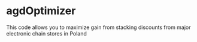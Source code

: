 # agdOptimizer
This code allows you to maximize gain from stacking discounts from major electronic chain stores in Poland
